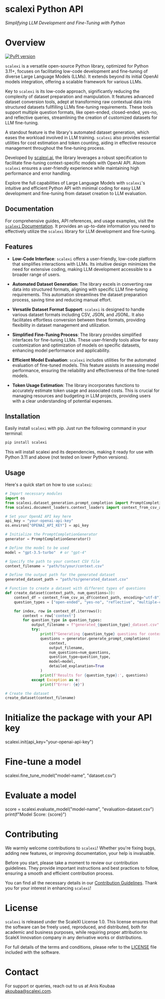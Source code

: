 # scalexi Python API  

_Simplifying LLM Development and Fine-Tuning with Python_


# Overview

[![PyPI version](https://img.shields.io/pypi/v/scalexi.svg)](https://pypi.org/project/scalexi/)

`scalexi` is a versatile open-source Python library, optimized for Python 3.11+, focuses on facilitating low-code development and fine-tuning of diverse Large Language Models (LLMs). It extends beyond its initial OpenAI models integration, offering a scalable framework for various LLMs.

Key to `scalexi` is its low-code approach, significantly reducing the complexity of dataset preparation and manipulation. It features advanced dataset conversion tools, adept at transforming raw contextual data into structured datasets fullfilling LLMs fine-tuning requirements. These tools support multiple question formats, like open-ended, closed-ended, yes-no, and reflective queries, streamlining the creation of customized datasets for LLM fine-tuning.

A standout feature is the library's automated dataset generation, which eases the workload involved in LLM training. `scalexi` also provides essential utilities for cost estimation and token counting, aiding in effective resource management throughout the fine-tuning process.

Developed by [scalexi.ai](https://scalexi.ai/), the library leverages a robust specification to facilitate fine-tuning context-specific models with OpenAI API. Alsom `scalexi` ensures a user-friendly experience while maintaining high performance and error handling.

Explore the full capabilities of Large Language Models with `scalexi`'s intuitive and efficient Python API with minimal coding for easy LLM development and fine-tuning from dataset creation to LLM evaluation.

## Documentation

For comprehensive guides, API references, and usage examples, visit the [`scalexi` Documentation](http://docs.scalexi.ai/). It provides an up-to-date information you need to effectively utilize the `scalexi` library for LLM development and fine-tuning.


## Features

- **Low-Code Interface**: `scalexi` offers a user-friendly, low-code platform that simplifies interactions with LLMs. Its intuitive design minimizes the need for extensive coding, making LLM development accessible to a broader range of users.

- **Automated Dataset Generation**: The library excels in converting raw data into structured formats, aligning with specific LLM fine-tuning requirements. This automation streamlines the dataset preparation process, saving time and reducing manual effort.

- **Versatile Dataset Format Support**: `scalexi` is designed to handle various dataset formats including CSV, JSON, and JSONL. It also facilitates effortless conversion between these formats, providing flexibility in dataset management and utilization.

- **Simplified Fine-Tuning Process**: The library provides simplified interfaces for fine-tuning LLMs. These user-friendly tools allow for easy customization and optimization of models on specific datasets, enhancing model performance and applicability.

- **Efficient Model Evaluation**: `scalexi` includes utilities for the automated evaluation of fine-tuned models. This feature assists in assessing model performance, ensuring the reliability and effectiveness of the fine-tuned models.

- **Token Usage Estimation**: The library incorporates functions to accurately estimate token usage and associated costs. This is crucial for managing resources and budgeting in LLM projects, providing users with a clear understanding of potential expenses.


## Installation

Easily install `scalexi` with pip. Just run the following command in your terminal:

```bash
pip install scalexi
```
This will install scalexi and its dependencies, making it ready for use with Python 3.11 and above (not tested on lower Python versions). 


## Usage
Here's a quick start on how to use `scalexi`:

```python
# Import necessary modules
import os
from scalexi.dataset_generation.prompt_completion import PromptCompletionGenerator
from scalexi.document_loaders.context_loaders import context_from_csv_as_df

# Set your OpenAI API key here
api_key = "your-openai-api-key"
os.environ["OPENAI_API_KEY"] = api_key

# Initialize the PromptCompletionGenerator
generator = PromptCompletionGenerator()

# Define the model to be used
model = "gpt-3.5-turbo"  # or "gpt-4"

# Specify the path to your context CSV file
context_filename = "path/to/your/context.csv"

# Define the output path for the generated dataset
generated_dataset_path = "path/to/generated_dataset.csv"

# Function to create a dataset with different types of questions
def create_dataset(context_path, num_questions=3):
    context_df = context_from_csv_as_df(context_path, encoding="utf-8")
    question_types = ["open-ended", "yes-no", "reflective", "multiple-choice", "closed-ended"]

    for index, row in context_df.iterrows():
        context = row['context']
        for question_type in question_types:
            output_filename = f"generated_{question_type}_dataset.csv"
            try:
                print(f"Generating {question_type} questions for context at index {index}")
                questions = generator.generate_prompt_completions(
                    context,
                    output_filename,
                    num_questions=num_questions,
                    question_type=question_type,
                    model=model,
                    detailed_explanation=True
                )
                print(f'Results for {question_type}:', questions)
            except Exception as e:
                print(f"Error: {e}")

# Create the dataset
create_dataset(context_filename)
```
# Initialize the package with your API key
scalexi.init(api_key="your-openai-api-key")

# Fine-tune a model
scalexi.fine_tune_model("model-name", "dataset.csv")

# Evaluate a model
score = scalexi.evaluate_model("model-name", "evaluation-dataset.csv")
print(f"Model Score: {score}")



# Contributing

We warmly welcome contributions to `scalexi`! Whether you're fixing bugs, adding new features, or improving documentation, your help is invaluable.

Before you start, please take a moment to review our contribution guidelines. They provide important instructions and best practices to follow, ensuring a smooth and efficient contribution process.

You can find all the necessary details in our [Contribution Guidelines](CONTRIBUTING.md). Thank you for your interest in enhancing `scalexi`!

# License

`scalexi` is released under the ScaleXI License 1.0. This license ensures that the software can be freely used, reproduced, and distributed, both for academic and business purposes, while requiring proper attribution to ScaleX Innovation company in any derivative works or distributions.

For full details of the terms and conditions, please refer to the [LICENSE](LICENSE) file included with the software.


# Contact
For support or queries, reach out to us at Anis Koubaa <akoubaa@scalexi.com>.

